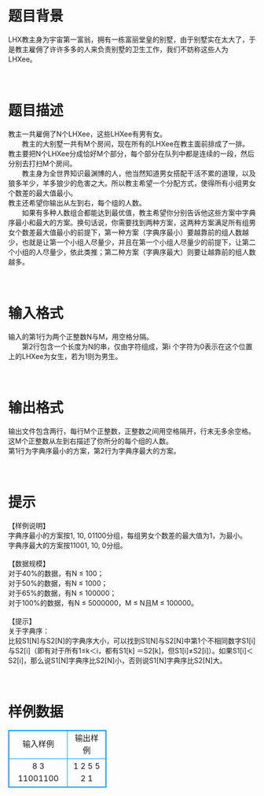 # 

 
 # 题目背景 
LHX教主身为宇宙第一富翁，拥有一栋富丽堂皇的别墅，由于别墅实在太大了，于是教主雇佣了许许多多的人来负责别墅的卫生工作，我们不妨称这些人为LHXee。<BR><BR><BR> 

 
 # 题目描述 
教主一共雇佣了N个LHXee，这些LHXee有男有女。<BR>　　教主的大别墅一共有M个房间，现在所有的LHXee在教主面前排成了一排。教主要把N个LHXee分成恰好M个部分，每个部分在队列中都是连续的一段，然后分别去打扫M个房间。<BR>　　教主身为全世界知识最渊博的人，他当然知道男女搭配干活不累的道理，以及狼多羊少，羊多狼少的危害之大。所以教主希望一个分配方式，使得所有小组男女个数差的最大值最小。<BR>教主还希望你输出从左到右，每个组的人数。<BR>　　如果有多种人数组合都能达到最优值，教主希望你分别告诉他这些方案中字典序最小和最大的方案。换句话说，你需要找到两种方案，这两种方案满足所有组男女个数差最大值最小的前提下，第一种方案（字典序最小）要越靠前的组人数越少，也就是让第一个小组人尽量少，并且在第一个小组人尽量少的前提下，让第二个小组的人尽量少，依此类推；第二种方案（字典序最大）则要让越靠前的组人数越多。<BR><BR><BR> 

 
 # 输入格式 
输入的第1行为两个正整数N与M，用空格分隔。<BR>　　第2行包含一个长度为N的串，仅由字符组成，第i&nbsp;个字符为0表示在这个位置上的LHXee为女生，若为1则为男生。<BR><BR><BR> 

 
 # 输出格式 
输出文件包含两行，每行M个正整数，正整数之间用空格隔开，行末无多余空格。这M个正整数从左到右描述了你所分的每个组的人数。<BR>第1行为字典序最小的方案，第2行为字典序最大的方案。<BR><BR><BR> 

 
 # 提示 
【样例说明】<BR>字典序最小的方案按1,&nbsp;10,&nbsp;01100分组，每组男女个数差的最大值为1，为最小。<BR>字典序最大的方案按11001,&nbsp;10,&nbsp;0分组。<BR><BR>【数据规模】<BR>对于40%的数据，有N&nbsp;≤&nbsp;100；<BR>对于50%的数据，有N&nbsp;≤&nbsp;1000；<BR>对于65%的数据，有N&nbsp;≤&nbsp;100000；<BR>对于100%的数据，有N&nbsp;≤&nbsp;5000000，M&nbsp;≤&nbsp;N且M&nbsp;≤&nbsp;100000。<BR><BR>【提示】<BR>关于字典序：<BR>比较S1[N]与S2[N]的字典序大小，可以找到S1[N]与S2[N]中第1个不相同数字S1[i]与S2[i]（即有对于所有1≤k＜i，都有S1[k]&nbsp;＝S2[k]，但S1[i]≠S2[i]）。如果S1[i]＜S2[i]，那么说S1[N]字典序比S2[N]小，否则说S1[N]字典序比S2[N]大。<BR><BR><BR> 
# 样例数据
<style>
        table,table tr th, table tr td { border:1px solid #0094ff; }
        table { width: 200px; min-height: 25px; line-height: 25px; text-align: center; border-collapse: collapse;}   
    </style>
<table>
	<tr>
		<td>输入样例</td>
		<td>输出样例</td>
	</tr>
<tr><td>8 3
11001100


</td><td>1 2 5
5 2 1


</td></tr></table>
